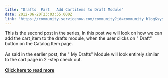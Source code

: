 ```yaml
---
title: "Drafts  Part   Add Cartitems to Draft Module"
date: 2012-06-20T23:03:55.000Z
link: "https://community.servicenow.com/community?id=community_blog&sys_id=07fc66a5dbd0dbc01dcaf3231f9619a0"
---
```

<p>This is the second post in the series, In this post we will look on how we can add the cart_item to the drafts module, when the user clicks on " Draft" button on the Catalog Item page.<br /><br />As said in the earlier post, the " My Drafts" Module will look entirely similar to the cart page in 2 -step check out.<br /><br /><b><a title="rvicenowdiary.com/2012/06/adddraft/" href="http://servicenowdiary.com/2012/06/adddraft/">Click here to read more</a></b></p>